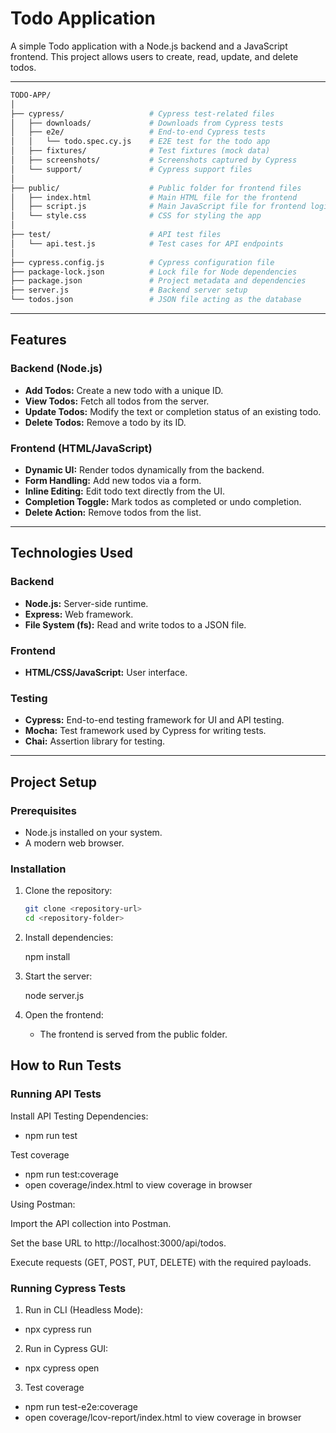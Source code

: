 # Todo Application

A simple Todo application with a Node.js backend and a JavaScript frontend. This project allows users to create, read, update, and delete todos.

---
```bash
TODO-APP/
│
├── cypress/                   # Cypress test-related files
│   ├── downloads/             # Downloads from Cypress tests
│   ├── e2e/                   # End-to-end Cypress tests
│   │   └── todo.spec.cy.js    # E2E test for the todo app
│   ├── fixtures/              # Test fixtures (mock data)
│   ├── screenshots/           # Screenshots captured by Cypress
│   └── support/               # Cypress support files
│
├── public/                    # Public folder for frontend files
│   ├── index.html             # Main HTML file for the frontend
│   ├── script.js              # Main JavaScript file for frontend logic
│   └── style.css              # CSS for styling the app
│
├── test/                      # API test files
│   └── api.test.js            # Test cases for API endpoints
│
├── cypress.config.js          # Cypress configuration file
├── package-lock.json          # Lock file for Node dependencies
├── package.json               # Project metadata and dependencies
├── server.js                  # Backend server setup
└── todos.json                 # JSON file acting as the database
```
---

## Features

### Backend (Node.js)
- **Add Todos:** Create a new todo with a unique ID.
- **View Todos:** Fetch all todos from the server.
- **Update Todos:** Modify the text or completion status of an existing todo.
- **Delete Todos:** Remove a todo by its ID.

### Frontend (HTML/JavaScript)
- **Dynamic UI:** Render todos dynamically from the backend.
- **Form Handling:** Add new todos via a form.
- **Inline Editing:** Edit todo text directly from the UI.
- **Completion Toggle:** Mark todos as completed or undo completion.
- **Delete Action:** Remove todos from the list.

---

## Technologies Used

### Backend
- **Node.js:** Server-side runtime.
- **Express:** Web framework.
- **File System (fs):** Read and write todos to a JSON file.

### Frontend
- **HTML/CSS/JavaScript:** User interface.

### Testing
- **Cypress:** End-to-end testing framework for UI and API testing.
- **Mocha:** Test framework used by Cypress for writing tests.
- **Chai:** Assertion library for testing.

---

## Project Setup

### Prerequisites
- Node.js installed on your system.
- A modern web browser.

### Installation

1. Clone the repository:
   ```bash
   git clone <repository-url>
   cd <repository-folder>

2. Install dependencies:

   npm install


3. Start the server:

   node server.js


4. Open the frontend:
   - The frontend is served from the public folder. 


## How to Run Tests
### Running API Tests

Install API Testing Dependencies:
- npm run test

Test coverage
- npm run test:coverage
- open coverage/index.html  to view coverage in browser

Using Postman:

Import the API collection into Postman.

Set the base URL to http://localhost:3000/api/todos.

Execute requests (GET, POST, PUT, DELETE) with the required payloads.



### Running Cypress Tests
1. Run in CLI (Headless Mode):

- npx cypress run

2. Run in Cypress GUI:

- npx cypress open

3. Test coverage

- npm run test-e2e:coverage
- open coverage/lcov-report/index.html   to view coverage in browser

